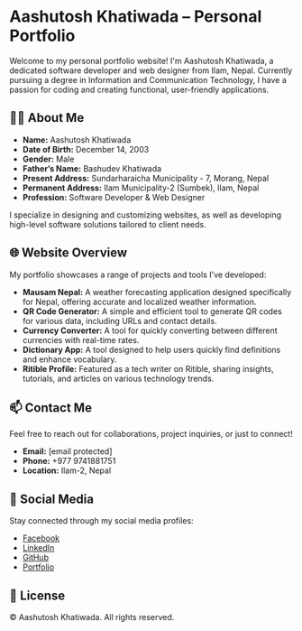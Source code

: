 # Aashutosh Khatiwada – Personal Portfolio

Welcome to my personal portfolio website! I'm Aashutosh Khatiwada, a dedicated software developer and web designer from Ilam, Nepal. Currently pursuing a degree in Information and Communication Technology, I have a passion for coding and creating functional, user-friendly applications.

## 🧑‍💻 About Me

- **Name:** Aashutosh Khatiwada
- **Date of Birth:** December 14, 2003
- **Gender:** Male
- **Father’s Name:** Bashudev Khatiwada
- **Present Address:** Sundarharaicha Municipality - 7, Morang, Nepal
- **Permanent Address:** Ilam Municipality-2 (Sumbek), Ilam, Nepal
- **Profession:** Software Developer & Web Designer

I specialize in designing and customizing websites, as well as developing high-level software solutions tailored to client needs.

## 🌐 Website Overview

My portfolio showcases a range of projects and tools I've developed:

- **Mausam Nepal:** A weather forecasting application designed specifically for Nepal, offering accurate and localized weather information.
- **QR Code Generator:** A simple and efficient tool to generate QR codes for various data, including URLs and contact details.
- **Currency Converter:** A tool for quickly converting between different currencies with real-time rates.
- **Dictionary App:** A tool designed to help users quickly find definitions and enhance vocabulary.
- **Ritible Profile:** Featured as a tech writer on Ritible, sharing insights, tutorials, and articles on various technology trends.

## 📫 Contact Me

Feel free to reach out for collaborations, project inquiries, or just to connect!

- **Email:** [email protected]
- **Phone:** +977 9741881751
- **Location:** Ilam-2, Nepal

## 🔗 Social Media

Stay connected through my social media profiles:

- [Facebook](https://www.facebook.com/aashutoshktwd)
- [LinkedIn](https://www.linkedin.com/in/aashutosh-khatiwada-10a36b25a/)
- [GitHub](https://github.com/aaaashutosh)
- [Portfolio](https://aashutoshkhatiwada.com.np/)

## 📄 License

© Aashutosh Khatiwada. All rights reserved.

